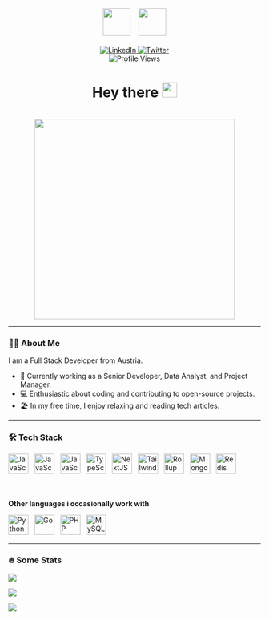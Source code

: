 <div align="center">
	<div>
		<img src="https://moonbyte.at/img/logo_white.png" height="55" />
		&nbsp;&nbsp;
		<img src="https://moonbyte.at/img/text_white.png" height="55" />
	</div>
  <br />
	<div>
		<a href="https://linkedin.com/in/m00nbyte">
		<img src="https://img.shields.io/badge/LinkedIn-blue?style=for-the-badge&logo=linkedin&logoColor=white" alt="LinkedIn" />
		</a>
		<a href="https://www.npmjs.com/~m00nbyte">
		<img src="https://img.shields.io/badge/NPM-red?style=for-the-badge&logo=npm&logoColor=white" alt="Twitter" />
		</a>
	</div>
	<img src="https://visitcount.itsvg.in/api?id=m00nbyte&label=Profile%20Views&color=12&icon=5&pretty=true" alt="Profile Views" />
	<h1>
		<span>Hey there</span>
		<img src="https://media.giphy.com/media/hvRJCLFzcasrR4ia7z/giphy.gif" width="30px" />
	</h1>
</div>

<br />

<div align="center">
  	<img src="https://media3.giphy.com/media/v1.Y2lkPTc5MGI3NjExNmM1aTBldXhuMnFmNWwyeGtzNHE0bGp3dGFqNGZvMTE3MzBkcGVscSZlcD12MV9pbnRlcm5hbF9naWZfYnlfaWQmY3Q9Zw/ZVik7pBtu9dNS/giphy.webp" width="400" />
</div>

---

### 👨‍💻 About Me

I am a Full Stack Developer from Austria.

-   🔭 Currently working as a Senior Developer, Data Analyst, and Project Manager.
-   💻 Enthusiastic about coding and contributing to open-source projects.
-   🏖️ In my free time, I enjoy relaxing and reading tech articles.

---

### :hammer_and_wrench: Tech Stack

<div>
	<img src="https://cdn.jsdelivr.net/gh/devicons/devicon@latest/icons/html5/html5-original.svg" title="JavaScript" alt="JavaScript" width="40" height="40" />
	&nbsp;
	<img src="https://cdn.jsdelivr.net/gh/devicons/devicon@latest/icons/css3/css3-original.svg" title="JavaScript" alt="JavaScript" width="40" height="40" />
	&nbsp;
	<img src="https://cdn.jsdelivr.net/gh/devicons/devicon@latest/icons/javascript/javascript-original.svg" title="JavaScript" alt="JavaScript" width="40" height="40" />
	&nbsp;
	<img src="https://cdn.jsdelivr.net/gh/devicons/devicon@latest/icons/typescript/typescript-original.svg" title="TypeScript" alt="TypeScript" width="40" height="40" />
	&nbsp;
	<img src="https://cdn.jsdelivr.net/gh/devicons/devicon@latest/icons/nextjs/nextjs-original.svg" title="NextJS" alt="NextJS" width="40" height="40" />
	&nbsp;
	<img src="https://cdn.jsdelivr.net/gh/devicons/devicon@latest/icons/tailwindcss/tailwindcss-original.svg" title="TailwindCSS" alt="TailwindCSS" width="40" height="40" />
	&nbsp;
	<img src="https://cdn.jsdelivr.net/gh/devicons/devicon@latest/icons/rollup/rollup-plain.svg" title="Rollup" alt="Rollup" width="40" height="40" />
	&nbsp;
	<img src="https://cdn.jsdelivr.net/gh/devicons/devicon@latest/icons/mongodb/mongodb-original.svg" title="MongoDB" alt="MongoDB " width="40" height="40" />
	&nbsp;
	<img src="https://cdn.jsdelivr.net/gh/devicons/devicon@latest/icons/redis/redis-original.svg"  title="Redis" alt="Redis" width="40" height="40" />
</div>

<br />
<br />

**Other languages i occasionally work with**

<div>
	<img src="https://cdn.jsdelivr.net/gh/devicons/devicon@latest/icons/python/python-original.svg" title="Python" alt="Python" width="40" height="40" />
	&nbsp;
	<img src="https://cdn.jsdelivr.net/gh/devicons/devicon@latest/icons/go/go-original.svg" title="Go" alt="Go" width="40" height="40" />
	&nbsp;
	<img src="https://cdn.jsdelivr.net/gh/devicons/devicon@latest/icons/php/php-original.svg" title="PHP" alt="PHP" width="40" height="40" />
	&nbsp;
	<img src="https://cdn.jsdelivr.net/gh/devicons/devicon@latest/icons/mysql/mysql-original.svg" title="MySQL" alt="MySQL" width="40" height="40" />
</div>

---

### :fire: Some Stats

![](https://github-readme-streak-stats.herokuapp.com/?user=m00nbyte&theme=dark&hide_border=true)

![](https://github-readme-stats.vercel.app/api?username=m00nbyte&theme=dark&hide_border=true&include_all_commits=true&count_private=true)

![](https://github-readme-stats.vercel.app/api/top-langs/?username=m00nbyte&theme=dark&hide_border=true&include_all_commits=true&count_private=true&layout=compact)
